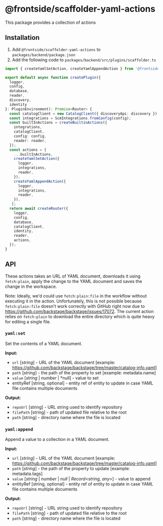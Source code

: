 # @frontside/scaffolder-yaml-actions

This package provides a collection of actions 

## Installation

1. Add `@frontside/scaffolder-yaml-actions` to `packages/backend/package.json`
2. Add the following code to `packages/backend/src/plugins/scaffolder.ts`

```ts
import { createYamlSetAction, createYamlAppendAction } from '@frontside/scaffolder-yaml-actions';

export default async function createPlugin({
  logger,
  config,
  database,
  reader,
  discovery,
  identity
}: PluginEnvironment): Promise<Router> {
  const catalogClient = new CatalogClient({ discoveryApi: discovery });
  const integrations = ScmIntegrations.fromConfig(config);
  const builtInActions = createBuiltinActions({
    integrations,
    catalogClient,
    config: config,
    reader: reader,
  });
  const actions = [
    ...builtInActions,
    createYamlSetAction({
      logger, 
      integrations,
      reader,
    }),
    createYamlAppendAction({
      logger, 
      integrations,
      reader,
    }),
   ];
  return await createRouter({
    logger,
    config,
    database,
    catalogClient,
    identity,
    reader,
    actions,
  });
}
```

## API

These actions takes an URL of YAML document, downloads it using `fetch:plain`,
apply the change to the YAML document and saves the change in the workspace.

Note: Ideally, we'd could use `fetch:plain:file` in the workflow without executing it in the action. Unfortunately, this is not possible because `fetch:plain:file` doesn't work correctly with GitHub right now due to https://github.com/backstage/backstage/issues/17072. The current action relies on `fetch:plain` to download the entire directory which is quite heavy for editing a single file.

### `yaml:set`

Set the contents of a YAML document.

**Input:**

* `url` [*string*] - URL of the YAML document [example: https://github.com/backstage/backstage/tree/master/catalog-info.yaml]
* `path` [*string*] - the path of the property to set [example: metadata.name]
* `value` [*string* | *number* | *null] - value to set
* entityRef [string, optional] - entity ref of entity to update in case YAML file contains multiple documents

**Output:**

* `repoUrl` [string] - URL string used to identify repository
* `filePath` [string] - path of updated file relative to the root
* `path` [string] - directory name where the file is located

### `yaml:append`

Append a value to a collection in a YAML document.

**Input:**

* `url` [*string*] - URL of the YAML document [example: https://github.com/backstage/backstage/tree/master/catalog-info.yaml]
* `path` [*string*] - the path of the property to update [example: metadata.tags]
* `value` [*string* | *number* | *null* | *Record<string, any>*] - value to append
* entityRef [string, optional] - entity ref of entity to update in case YAML file contains multiple documents

**Output:**

* `repoUrl` [string] - URL string used to identify repository
* `filePath` [string] - path of updated file relative to the root
* `path` [string] - directory name where the file is located